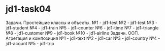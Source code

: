 # jd1-task04
Задачи. Простейшие классы и объекты.
№1 - jd1-test
№2 - jd1-test
№3 - jd1-student
№4 - jd1-train
№5 - jd1-counter
№6 - jd1-time
№7 - jd1-triangle
№8 - jd1-customer
№9 - jd1-book
№10 - jd1-airline
Задачи. ООП. Агрегация и композиция
№1 - jd1-text
№2 - jd1-car
№3 - jd1-country
№4 - jd1-acount
№5 - jd1-trip
